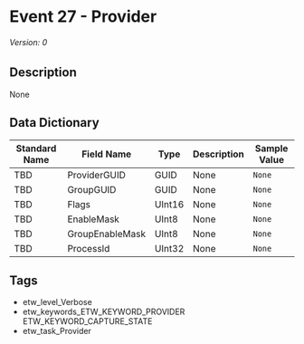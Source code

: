 # Event 27 - Provider
###### Version: 0

## Description
None

## Data Dictionary
|Standard Name|Field Name|Type|Description|Sample Value|
|---|---|---|---|---|
|TBD|ProviderGUID|GUID|None|`None`|
|TBD|GroupGUID|GUID|None|`None`|
|TBD|Flags|UInt16|None|`None`|
|TBD|EnableMask|UInt8|None|`None`|
|TBD|GroupEnableMask|UInt8|None|`None`|
|TBD|ProcessId|UInt32|None|`None`|

## Tags
* etw_level_Verbose
* etw_keywords_ETW_KEYWORD_PROVIDER ETW_KEYWORD_CAPTURE_STATE
* etw_task_Provider
